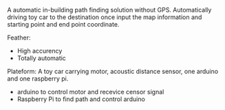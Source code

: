 A automatic in-building path finding solution without GPS. Automatically driving toy car to the destination once input the map information and starting point and end point coordinate.

Feather:
- High accurency
- Totally automatic

Plateform:
A toy car carrying motor, acoustic distance sensor, one arduino and one raspberry pi.
- arduino to control motor and recevice censor signal
- Raspberry Pi to find path and control arduino

